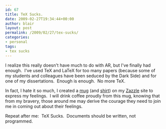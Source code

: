 ```yaml
---
id: 67
title: TeX Sucks.
date: 2009-02-27T19:34:44+00:00
author: blair
layout: post
permalink: /2009/02/27/tex-sucks/
categories:
- personal
tags:
- tex sucks
---
```


I realize this really doesn't have much to do with AR, but I've finally had enough.  I've used TeX and LaTeX for too many papers (because some of my students and colleagues have been seduced by the Dark Side) and for one of my dissertations.  Enough is enough.  No more TeX.  

In fact, I hate it so much, I created a [mug](http://www.zazzle.com/tex_sucks_mug-168216535829787343) (and [shirt](http://www.zazzle.com/tex_sucks_tshirt-235630926907495534)) on my [Zazzle](http://www.zazzle.com/aelatgt) site to express my feelings.  I will drink coffee proudly from this mug, knowing that from my bravery, those around me may derive the courage they need to join me in coming out about their feelings.  

Repeat after me:  TeX Sucks.  Documents should be written, not programmed.
